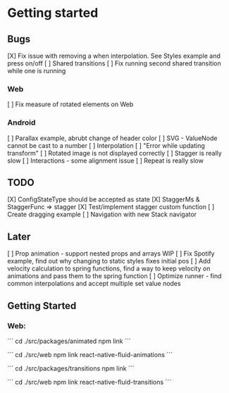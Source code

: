 # Getting started

## Bugs

[X] Fix issue with removing a when interpolation. See Styles example and press on/off
[ ] Shared transitions
  [ ] Fix running second shared transition while one is running

### Web
[ ] Fix measure of rotated elements on Web

### Android
[ ] Parallax example, abrubt change of header color
[ ] SVG - ValueNode cannot be cast to a number
[ ] Interpolation 
  [ ] "Error while updating transform"
  [ ] Rotated image is not displayed correctly
[ ] Stagger is really slow
[ ] Interactions - some alignment issue
[ ] Repeat is really slow
 
## TODO

[X] ConfigStateType should be accepted as state 
[X] StaggerMs & StaggerFunc => stagger
[X] Test/implement stagger custom function
[ ] Create dragging example
[ ] Navigation with new Stack navigator

## Later

[ ] Prop animation - support nested props and arrays WIP
[ ] Fix Spotify example, find out why changing to static styles fixes initial pos
[ ] Add velocity calculation to spring functions, find a way to keep velocity on 
    animations and pass them to the spring function
[ ] Optimize runner - find common interpolations and accept multiple set value nodes

## Getting Started

### Web:
´´´
cd ./src/packages/animated
npm link
´´´

´´´
cd ./src/web
npm link react-native-fluid-animations
´´´

´´´
cd ./src/packages/transitions
npm link
´´´

´´´
cd ./src/web
npm link react-native-fluid-transitions
´´´
